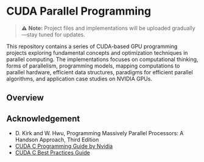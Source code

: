 # CUDA Parallel Programming 

> ⚠️ **Note:** Project files and implementations will be uploaded gradually—stay tuned for updates.


This repository contains a series of CUDA-based GPU programming projects exploring fundamental concepts and optimization techniques in parallel computing. The implementations focuses on computational thinking, forms of parallelism, programming models, mapping computations to parallel hardware, efficient data structures, paradigms for efficient parallel algorithms, and application case studies on NVIDIA GPUs.

## Overview

<!-- - **Vector Addition**  
  Basic parallel implementation of vector addition using CUDA kernels and thread mapping strategies.

- **Naive Matrix Multiplication**  
  A straightforward GPU implementation of matrix multiplication, exploring global memory access patterns.

- **Tiled Matrix Multiplication**  
  Optimized matrix multiplication using shared memory tiling to improve data locality and reduce global memory accesses.

- **3D Convolution**  
  Parallelized 3D convolution algorithm with thread mapping across three spatial dimensions, showcasing memory coordination and kernel optimization.

- **List Reduction**  
  Implementation of parallel reduction using warp-level primitives and hierarchical reduction strategies to compute array reductions efficiently.

- **Histogram Computation**  
  A parallel histogram implementation demonstrating atomic operations, race condition handling, and memory contention mitigation. -->

<!-- ## Technologies

- CUDA
- NVIDIA GPU architecture
- Shared memory, atomic operations, and thread synchronization
- Performance profiling and optimization techniques -->

## Acknowledgement
- D. Kirk and W. Hwu, Programming Massively Parallel Processors: A Hands­on Approach, Third Edition
- [CUDA C Programming Guide by Nvidia](https://docs.nvidia.com/cuda/cuda-c-programming-guide/contents.html)
- [CUDA C Best Practices Guide](https://docs.nvidia.com/cuda/archive/9.0/pdf/CUDA_C_Best_Practices_Guide.pdf)



<!-- ## License

This project is open for educational and reference use. Contributions welcome! -->
